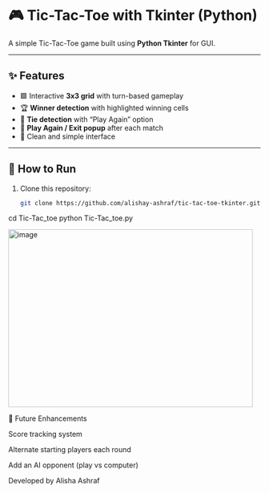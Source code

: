 # 🎮 Tic-Tac-Toe with Tkinter (Python)

A simple Tic-Tac-Toe game built using **Python Tkinter** for GUI.

---

## ✨ Features
- 🟩 Interactive **3x3 grid** with turn-based gameplay  
- 🏆 **Winner detection** with highlighted winning cells  
- 🤝 **Tie detection** with “Play Again” option  
- 🔄 **Play Again / Exit popup** after each match  
- 🎨 Clean and simple interface  

---

## 📂 How to Run
1. Clone this repository:
   ```bash
   git clone https://github.com/alishay-ashraf/tic-tac-toe-tkinter.git
cd Tic-Tac_toe
python Tic-Tac_toe.py

<img width="488" height="355" alt="image" src="https://github.com/user-attachments/assets/99fa164c-43e6-45e1-8911-000bfb25ebb4" />

🚀 Future Enhancements

Score tracking system

Alternate starting players each round

Add an AI opponent (play vs computer)

Developed by Alisha Ashraf

